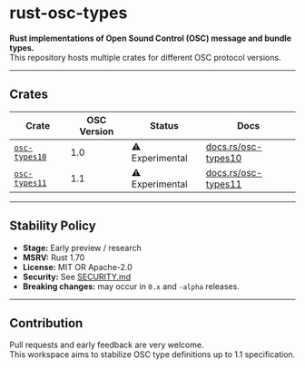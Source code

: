 # rust-osc-types

**Rust implementations of Open Sound Control (OSC) message and bundle types.**  
This repository hosts multiple crates for different OSC protocol versions.

---

## Crates

| Crate | OSC Version | Status | Docs |
|-------|--------------|--------|------|
| [`osc-types10`](https://crates.io/crates/osc-types10) | 1.0 | ⚠️ Experimental | [docs.rs/osc-types10](https://docs.rs/osc-types10) |
| [`osc-types11`](https://crates.io/crates/osc-types11) | 1.1 | ⚠️ Experimental | [docs.rs/osc-types11](https://docs.rs/osc-types11) |

---

## Stability Policy

- **Stage:** Early preview / research  
- **MSRV:** Rust 1.70  
- **License:** MIT OR Apache-2.0  
- **Security:** See [SECURITY.md](./SECURITY.md)  
- **Breaking changes:** may occur in `0.x` and `-alpha` releases.

---

## Contribution

Pull requests and early feedback are very welcome.  
This workspace aims to stabilize OSC type definitions up to 1.1 specification.
